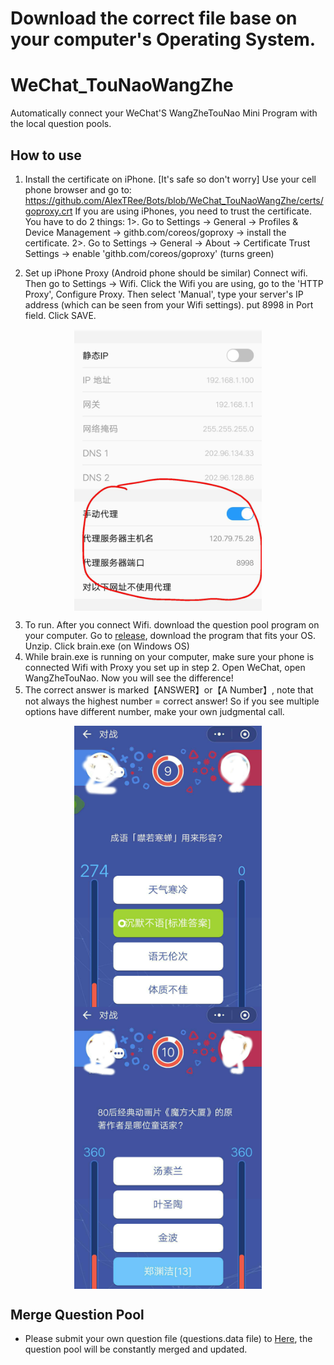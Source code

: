 # Download the correct file base on your computer's Operating System.

# WeChat_TouNaoWangZhe
Automatically connect your WeChat'S WangZheTouNao Mini Program with the local question pools.

## How to use
	
1. Install the certificate on iPhone. [It's safe so don't worry]
   Use your cell phone browser and go to: https://github.com/AlexTRee/Bots/blob/WeChat_TouNaoWangZhe/certs/goproxy.crt
   If you are using iPhones, you need to trust the certificate. You have to do 2 things:
   	1>. Go to Settings -> General -> Profiles & Device Management -> githb.com/coreos/goproxy -> install the certificate.
	2>. Go to Settings -> General -> About -> Certificate Trust Settings -> enable 'githb.com/coreos/goproxy' (turns green)

2. Set up iPhone Proxy (Android phone should be similar)
   Connect wifi. Then go to Settings -> Wifi. Click the Wifi you are using, go to the 'HTTP Proxy', Configure Proxy.
   Then select 'Manual', type your server's IP address (which can be seen from your Wifi settings). put 8998 in Port field. Click SAVE.
<div align="center">    
 <img src="../../docs/03.jpg" width = "300" alt="" align=center />
</div> 

3. To run.
   After you connect Wifi. download the question pool program on your computer.
   Go to [release](https://github.com/AlexTRee/Bots/tree/WeChat_TouNaoWangZhe/releases), download the program that fits your OS. Unzip.
   Click brain.exe (on Windows OS)
4. While brain.exe is running on your computer, make sure your phone is connected Wifi with Proxy you set up in step 2.
   Open WeChat, open WangZheTouNao. Now you will see the difference!
5. The correct answer is marked【ANSWER】or【A Number】, note that not always the highest number = correct answer! So if you see multiple options have different number, make your own judgmental call.  
<div align="center">
 <img src="../../docs/02.jpg" width = "300" alt="" align=center />
	
 <img src="../../docs/01.jpg" width = "300" alt="" align=center />
</div>


## Merge Question Pool
- Please submit your own question file (questions.data file) to [Here](https://github.com/sundy-li/wechat_brain/issues/17), the question pool will be constantly merged and updated. 

